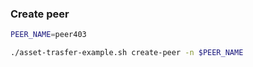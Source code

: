 
### Create peer

```bash
PEER_NAME=peer403
```

```bash
./asset-trasfer-example.sh create-peer -n $PEER_NAME
```